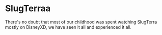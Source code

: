 # SlugTerraa
There's no doubt that most of our childhood was spent watching SlugTerra mostly on DisneyXD, we have seen it all and experienced it all.
